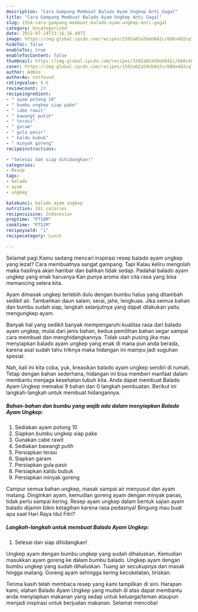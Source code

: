 ```yaml
---
description: "Cara Gampang Membuat Balado Ayam Ungkep Anti Gagal"
title: "Cara Gampang Membuat Balado Ayam Ungkep Anti Gagal"
slug: 1554-cara-gampang-membuat-balado-ayam-ungkep-anti-gagal
category: Uncategorized
date: 2022-07-24T23:16:16.497Z
image: https://img-global.cpcdn.com/recipes/1592a02a50eb842c/680x482cq70/balado-ayam-ungkep-foto-resep-utama.jpg
hideToc: false
enableToc: true
enableTocContent: false
thumbnail: https://img-global.cpcdn.com/recipes/1592a02a50eb842c/680x482cq70/balado-ayam-ungkep-foto-resep-utama.jpg
cover: https://img-global.cpcdn.com/recipes/1592a02a50eb842c/680x482cq70/balado-ayam-ungkep-foto-resep-utama.jpg
author: Admin
authorAv: notfound
ratingvalue: 4.6
reviewcount: 23
recipeingredient:
- " ayam potong 10"
- " bumbu ungkep siap pake"
- " cabe rawit"
- " bawangt putih"
- " terasi"
- " garam"
- " gula pasir"
- " kaldu bubuk"
- " minyak goreng"
recipeinstructions:

- "Selesai dan siap dihidangkan!"
categories:
- Resep
tags:
- balado
- ayam
- ungkep

katakunci: balado ayam ungkep 
nutrition: 261 calories
recipecuisine: Indonesian
preptime: "PT10M"
cooktime: "PT52M"
recipeyield: "1"
recipecategory: Lunch

---
```



Selamat pagi Kamu sedang mencari inspirasi resep balado ayam ungkep yang lezat? Cara membuatnya sangat gampang. Tapi Kalau keliru mengolah maka hasilnya akan hambar dan bahkan tidak sedap. Padahal balado ayam ungkep yang enak harusnya Kan punya aroma dan cita rasa yang bisa memancing selera kita.


Ayam dimasak ungkep terlebih dulu dengan bumbu halus yang ditambah sedikit air. Tambahkan daun salam, serai, jahe, lengkuas. Jika semua bahan dan bumbu sudah siap, langkah selanjutnya yang dapat dilakukan yaitu mengungkep ayam.

Banyak hal yang sedikit banyak mempengaruhi kualitas rasa dari balado ayam ungkep, mulai dari jenis bahan, kedua pemilihan bahan segar sampai cara membuat dan menghidangkannya. Tidak usah pusing jika mau menyiapkan balado ayam ungkep yang enak di mana pun anda berada, karena asal sudah tahu triknya maka hidangan ini mampu jadi suguhan spesial.


Nah, kali ini kita coba, yuk, kreasikan balado ayam ungkep sendiri di rumah. Tetap dengan bahan sederhana, hidangan ini bisa memberi manfaat dalam membantu menjaga kesehatan tubuh kita. Anda dapat membuat Balado Ayam Ungkep memakai 9 bahan dan 0 langkah pembuatan. Berikut ini langkah-langkah untuk membuat hidangannya.

<!--inarticleads1-->

##### Bahan-bahan dan bumbu yang wajib ada dalam menyiapkan Balado Ayam Ungkep:

1. Sediakan  ayam potong 10
1. Siapkan  bumbu ungkep siap pake
1. Gunakan  cabe rawit
1. Sediakan  bawangt putih
1. Persiapkan  terasi
1. Siapkan  garam
1. Persiapkan  gula pasir
1. Persiapkan  kaldu bubuk
1. Persiapkan  minyak goreng


Campur semua bahan ungkep, masak sampai air menyusut dan ayam matang. Dinginkan ayam, kemudian goreng ayam dengan minyak panas, tidak perlu sampai kering. Resep ayam ungkep dalam bentuk sajian ayam balado dijamin bikin ketagihan karena rasa pedasnya! Bingung mau buat apa saat Hari Raya Idul Fitri? 

<!--inarticleads2-->

##### Langkah-langkah untuk membuat Balado Ayam Ungkep:


1. Selesai dan siap dihidangkan!

Ungkep ayam dengan bumbu ungkep yang sudah dihaluskan. Kemudian masukkan ayam goreng ke dalam bumbu balado. Ungkep ayam dengan bumbu ungkep yang sudah dihaluskan. Tuang air secukupnya dan masak hingga matang. Goreng ayam sehingga kering kecokelatan, tiriskan. 

Terima kasih telah membaca resep yang kami tampilkan di sini. Harapan kami, olahan Balado Ayam Ungkep yang mudah di atas dapat membantu anda menyiapkan makanan yang sedap untuk keluarga/teman ataupun menjadi inspirasi untuk berjualan makanan. Selamat mencoba!
